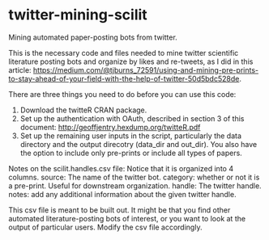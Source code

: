 # twitter-mining-scilit
Mining automated paper-posting bots from twitter.

This is the necessary code and files needed to mine twitter scientific literature posting bots and organize by likes and re-tweets, as I did in this article: https://medium.com/@tjburns_72591/using-and-mining-pre-prints-to-stay-ahead-of-your-field-with-the-help-of-twitter-50d5bdc528de. 

There are three things you need to do before you can use this code: 
1) Download the twitteR CRAN package. 
2) Set up the authentication with OAuth, described in section 3 of this document: http://geoffjentry.hexdump.org/twitteR.pdf
3) Set up the remaining user inputs in the script, particularly the data directory and the output direcotry (data_dir and out_dir). You also have the option to include only pre-prints or include all types of papers. 

Notes on the scilit.handles.csv file: 
Notice that it is organized into 4 columns. 
source: The name of the twitter bot.
category: whether or not it is a pre-print. Useful for downstream organization.
handle: The twitter handle. 
notes: add any additional information about the given twitter handle. 

This csv file is meant to be built out. It might be that you find other automated literature-posting bots of interest, or you want to look at the output of particular users. Modify the csv file accordingly. 

